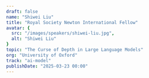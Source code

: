 ```yaml
---
draft: false
name: "Shiwei Liu"
title: "Royal Society Newton International Fellow"
avatar: {
  src: "/images/speakers/shiwei-liu.jpg",
  alt: "Shiwei Liu"
}
topic: "The Curse of Depth in Large Language Models"
org: "University of Oxford"
track: "ai-model"
publishDate: "2025-03-23 00:00"
---
```

